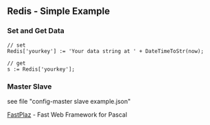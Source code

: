 
## Redis - Simple Example

### Set and Get Data

``` delphi
// set
Redis['yourkey'] := 'Your data string at ' + DateTimeToStr(now);

// get
s := Redis['yourkey'];
```

### Master Slave

see file "config-master slave example.json"

[FastPlaz] - Fast Web Framework for Pascal


[FastPlaz]:http://www.fastplaz.com

